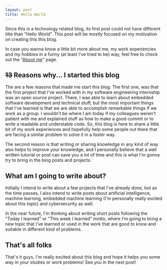 ```yaml
---
layout: post
title: Hello World
---
```


Since this is a technology related blog, its first post could not have different title than "Hello World". This post will be mostly focused on my motivation on creating this this blog.

In case you wanna know a little bit more about me, my work experiencies and my hobbies in a funny (at least I've tried to be) way, feel free to check out the "[About me](https://luigiluz.github.io/about/)" page.

## ~~13~~ Reasons why... I started this blog

The are a few reasons that made me start this blog. The first one, was that the first project that I've worked with in my software engineering internship was an open source project. There, I was able to learn about embedded software development and technical stuff, but the most important things that I've learned is that we are able to accomplish remarkable things if we work as a group. I wouldn't be where I am today if my colleagues weren't patient with me and explained stuff as how to make a good commit or to write a readable and understable code. So, this blog is here to share a little bit of my work experiences and hopefully help some people out there that are facing a similar problem to solve it in a faster way.

The second reason is that writing or sharing knowledge in any kind of way also helps to improve your knowledge, and I personally believe that a well written tutorial or post can save you a lot of time and this is what I'm gonna try to bring in the blog posts and projects.

## What am I going to write about?

Initially I intend to write about a few projects that I've already done, but as the time passes, I also intend to write posts about artificial intelligence, machine learning, embedded machine learning (I'm personally really excited about this topic) and cybersecurity as well.

In the near future, I'm thinking about writing short posts following the "Today I learned" or "This week I learned" motto, where I'm going to bring a new topic that I've learned or used in the work that are good to know and suitable in different kind of problems.

## That's all folks

That's it guys, I'm really excited about this blog and hope it helps you some way in your studies or work problems! See you in the next post!
